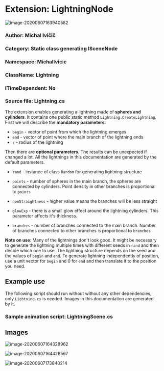 # Extension: LightningNode

![image-20200607163940582](C:\Users\michal\AppData\Roaming\Typora\typora-user-images\image-20200607163940582.png)

### Author: Michal Ivičič

### Category: Static class generating ISceneNode

### Namespace: MichalIvicic

### ClassName: Lightning

### ITimeDependent: No

### Source file: Lightning.cs

The extension enables generating a lightning made of **spheres and cylinders**.  It contains one public static method `Lightning.CreateLightning`.  First we will describe the **mandatory parameters**:

- `begin` - vector of point from which the lightning emerges
- `end` - vector of point where the main branch of the lightning ends
- `r` - radius of the lightning

Then there are **optional parameters**. The results can be unexpected if changed a lot. All the lightnings in this documentation are generated by the default parameters.

- `rand` - instance of class `Random` for generating lightning structure

- `points` - number of spheres in the main branch, the spheres are connected by cylinders. Point density in other branches is proportional to `points`
- `nonStraightness` - higher value means the branches will be less straight
- `glowExp` - there is a small glow effect around the lightning cylinders. This parameter affects it's thickness.
- `branches` - number of branches connected to the main branch. Number of branches connected to other branches is proportional to `branches`

**Note on use**: Many of the lightnings don't look good. It might be necessary to generate the lightning multiple times with different seeds in `rand` and then decide which one to use.  The lightning structure depends on the seed and the values of `begin` and `end`. To generate lightning independently of position, use a unit vector for `begin` and 0 for `end` and then translate it to the position you need.

## Example use

The following script should run without without any other dependencies, only `Lightning.cs` is needed. Images in this documentation are generated by it.

### Sample animation script: LightningScene.cs

## Images

![image-20200607164328962](C:\Users\michal\AppData\Roaming\Typora\typora-user-images\image-20200607164328962.png)

![image-20200607164428567](C:\Users\michal\AppData\Roaming\Typora\typora-user-images\image-20200607164428567.png)

![image-20200607173840214](C:\Users\michal\AppData\Roaming\Typora\typora-user-images\image-20200607173840214.png)